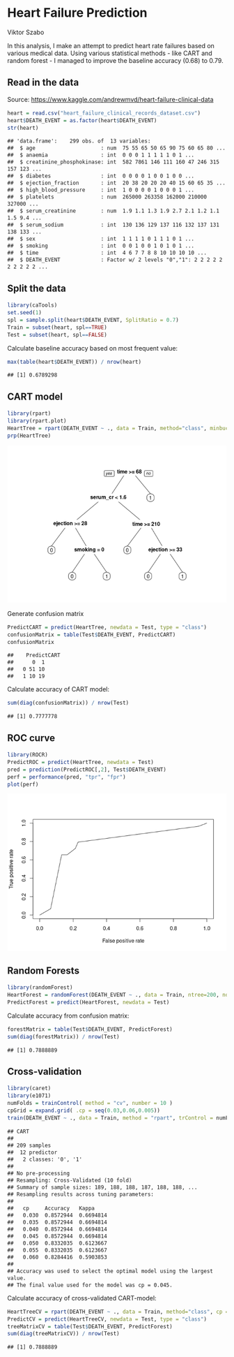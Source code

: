 Heart Failure Prediction
================
Viktor Szabo

In this analysis, I make an attempt to predict heart rate failures based
on various medical data. Using various statistical methods - like CART
and random forest - I managed to improve the baseline accuracy (0.68) to
0.79.

## Read in the data

Source: <https://www.kaggle.com/andrewmvd/heart-failure-clinical-data>

``` r
heart = read.csv("heart_failure_clinical_records_dataset.csv")
heart$DEATH_EVENT = as.factor(heart$DEATH_EVENT)
str(heart)
```

    ## 'data.frame':    299 obs. of  13 variables:
    ##  $ age                     : num  75 55 65 50 65 90 75 60 65 80 ...
    ##  $ anaemia                 : int  0 0 0 1 1 1 1 1 0 1 ...
    ##  $ creatinine_phosphokinase: int  582 7861 146 111 160 47 246 315 157 123 ...
    ##  $ diabetes                : int  0 0 0 0 1 0 0 1 0 0 ...
    ##  $ ejection_fraction       : int  20 38 20 20 20 40 15 60 65 35 ...
    ##  $ high_blood_pressure     : int  1 0 0 0 0 1 0 0 0 1 ...
    ##  $ platelets               : num  265000 263358 162000 210000 327000 ...
    ##  $ serum_creatinine        : num  1.9 1.1 1.3 1.9 2.7 2.1 1.2 1.1 1.5 9.4 ...
    ##  $ serum_sodium            : int  130 136 129 137 116 132 137 131 138 133 ...
    ##  $ sex                     : int  1 1 1 1 0 1 1 1 0 1 ...
    ##  $ smoking                 : int  0 0 1 0 0 1 0 1 0 1 ...
    ##  $ time                    : int  4 6 7 7 8 8 10 10 10 10 ...
    ##  $ DEATH_EVENT             : Factor w/ 2 levels "0","1": 2 2 2 2 2 2 2 2 2 2 ...

## Split the data

``` r
library(caTools)
set.seed(1)
spl = sample.split(heart$DEATH_EVENT, SplitRatio = 0.7)
Train = subset(heart, spl==TRUE)
Test = subset(heart, spl==FALSE)
```

Calculate baseline accuracy based on most frequent value:

``` r
max(table(heart$DEATH_EVENT)) / nrow(heart)
```

    ## [1] 0.6789298

## CART model

``` r
library(rpart)
library(rpart.plot)
HeartTree = rpart(DEATH_EVENT ~ ., data = Train, method="class", minbucket=5)
prp(HeartTree)
```

![](HeartFailure_files/figure-gfm/unnamed-chunk-4-1.png)<!-- -->

Generate confusion matrix

``` r
PredictCART = predict(HeartTree, newdata = Test, type = "class")
confusionMatrix = table(Test$DEATH_EVENT, PredictCART)
confusionMatrix
```

    ##    PredictCART
    ##      0  1
    ##   0 51 10
    ##   1 10 19

Calculate accuracy of CART model:

``` r
sum(diag(confusionMatrix)) / nrow(Test)
```

    ## [1] 0.7777778

## ROC curve

``` r
library(ROCR)
PredictROC = predict(HeartTree, newdata = Test)
pred = prediction(PredictROC[,2], Test$DEATH_EVENT)
perf = performance(pred, "tpr", "fpr")
plot(perf)
```

![](HeartFailure_files/figure-gfm/unnamed-chunk-7-1.png)<!-- -->

## Random Forests

``` r
library(randomForest)
HeartForest = randomForest(DEATH_EVENT ~ ., data = Train, ntree=200, nodesize=25 )
PredictForest = predict(HeartForest, newdata = Test)
```

Calculate accuracy from confusion matrix:

``` r
forestMatrix = table(Test$DEATH_EVENT, PredictForest)
sum(diag(forestMatrix)) / nrow(Test)
```

    ## [1] 0.7888889

## Cross-validation

``` r
library(caret)
library(e1071)
numFolds = trainControl( method = "cv", number = 10 )
cpGrid = expand.grid( .cp = seq(0.03,0.06,0.005)) 
train(DEATH_EVENT ~ ., data = Train, method = "rpart", trControl = numFolds, tuneGrid = cpGrid )
```

    ## CART 
    ## 
    ## 209 samples
    ##  12 predictor
    ##   2 classes: '0', '1' 
    ## 
    ## No pre-processing
    ## Resampling: Cross-Validated (10 fold) 
    ## Summary of sample sizes: 189, 188, 188, 187, 188, 188, ... 
    ## Resampling results across tuning parameters:
    ## 
    ##   cp     Accuracy   Kappa    
    ##   0.030  0.8572944  0.6694814
    ##   0.035  0.8572944  0.6694814
    ##   0.040  0.8572944  0.6694814
    ##   0.045  0.8572944  0.6694814
    ##   0.050  0.8332035  0.6123667
    ##   0.055  0.8332035  0.6123667
    ##   0.060  0.8284416  0.5903853
    ## 
    ## Accuracy was used to select the optimal model using the largest value.
    ## The final value used for the model was cp = 0.045.

Calculate accuracy of cross-validated CART-model:

``` r
HeartTreeCV = rpart(DEATH_EVENT ~ ., data = Train, method="class", cp = 0.045)
PredictCV = predict(HeartTreeCV, newdata = Test, type = "class")
treeMatrixCV = table(Test$DEATH_EVENT, PredictForest)
sum(diag(treeMatrixCV)) / nrow(Test)
```

    ## [1] 0.7888889
